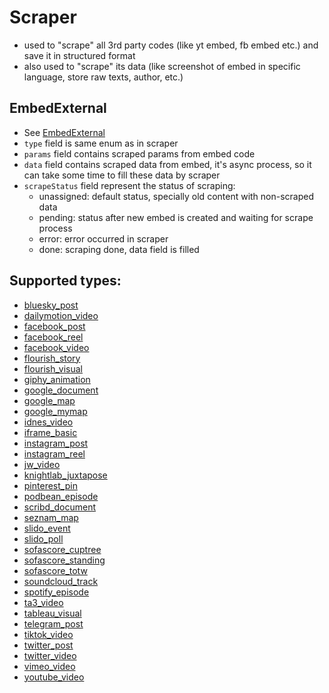 # Scraper

- used to "scrape" all 3rd party codes (like yt embed, fb embed etc.) and save it in structured format
- also used to "scrape" its data (like screenshot of embed in specific language, store raw texts, author, etc.)

## EmbedExternal
- See [EmbedExternal](/editor/nodes/embed-external/)
- `type` field is same enum as in scraper
- `params` field contains scraped params from embed code
- `data` field contains scraped data from embed, it's async process, so it can take some time to fill these data by scraper
- `scrapeStatus` field represent the status of scraping:
  - unassigned: default status, specially old content with non-scraped data
  - pending: status after new embed is created and waiting for scrape process
  - error: error occurred in scraper
  - done: scraping done, data field is filled

## Supported types:
- [bluesky_post](/editor/scraper/bluesky_post/)
- [dailymotion_video](/editor/scraper/dailymotion_video/)
- [facebook_post](/editor/scraper/facebook_post/)
- [facebook_reel](/editor/scraper/facebook_reel/)
- [facebook_video](/editor/scraper/facebook_video/)
- [flourish_story](/editor/scraper/flourish_story/)
- [flourish_visual](/editor/scraper/flourish_visual/)
- [giphy_animation](/editor/scraper/giphy_animation/)
- [google_document](/editor/scraper/google_document/)
- [google_map](/editor/scraper/google_map/)
- [google_mymap](/editor/scraper/google_mymap/)
- [idnes_video](/editor/scraper/idnes_video/)
- [iframe_basic](/editor/scraper/iframe_basic/)
- [instagram_post](/editor/scraper/instagram_post/)
- [instagram_reel](/editor/scraper/instagram_reel/)
- [jw_video](/editor/scraper/jw_video/)
- [knightlab_juxtapose](/editor/scraper/knightlab_juxtapose/)
- [pinterest_pin](/editor/scraper/pinterest_pin/)
- [podbean_episode](/editor/scraper/podbean_episode/)
- [scribd_document](/editor/scraper/scribd_document/)
- [seznam_map](/editor/scraper/seznam_map/)
- [slido_event](/editor/scraper/slido_event/)
- [slido_poll](/editor/scraper/slido_poll/)
- [sofascore_cuptree](/editor/scraper/sofascore_cuptree/)
- [sofascore_standing](/editor/scraper/sofascore_standing/)
- [sofascore_totw](/editor/scraper/sofascore_totw/)
- [soundcloud_track](/editor/scraper/soundcloud_track/)
- [spotify_episode](/editor/scraper/spotify_episode/)
- [ta3_video](/editor/scraper/ta3_video/)
- [tableau_visual](/editor/scraper/tableau_visual/)
- [telegram_post](/editor/scraper/telegram_post/)
- [tiktok_video](/editor/scraper/tiktok_video/)
- [twitter_post](/editor/scraper/twitter_post/)
- [twitter_video](/editor/scraper/twitter_video/)
- [vimeo_video](/editor/scraper/vimeo_video/)
- [youtube_video](/editor/scraper/youtube_video/)
